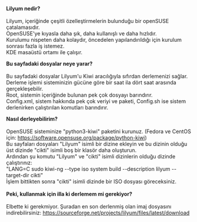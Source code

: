 **Lilyum nedir?**\
\
Lilyum, içeriğinde çeşitli özelleştirmelerin bulunduğu bir openSUSE çatalamasıdır. \
OpenSUSE'ye kıyasla daha şık, daha kullanışlı ve daha hızlıdır. \
Kurulumu nispeten daha kolaydır, öncedelen yapılandırıldığı için kurulum sonrası fazla iş istemez. \
KDE masaüstü ortamı ile çalışır.

**Bu sayfadaki dosyalar neye yarar?**\
\
Bu sayfadaki dosyalar Lilyum'u Kiwi aracılığıyla sıfırdan derlemenizi sağlar.\
Derleme işlemi sisteminizin gücüne göre bir saat ila dört saat arasında gerçekleşebilir. \
Root, sistemin içeriğinde bulunan pek çok dosyayı barındırır. \
Config.xml, sistem hakkında pek çok veriyi ve paketi, Config.sh ise sistem derlenirken çalıştırılan komutları barındırır. 

**Nasıl derleyebilirim?** \
\
OpenSUSE sisteminize "python3-kiwi" paketini kurunuz. (Fedora ve CentOS için: https://software.opensuse.org/package/python-kiwi) \
Bu sayfaları dosyaları "Lilyum" isimli bir dizine ekleyin ve bu dizinin olduğu üst dizinde "cikti" isimli boş bir klasör daha oluşturun. \
Ardından şu komutu "Lilyum" ve "cikti" isimli dizinlerin olduğu dizinde çalıştırınız: \
"LANG=C sudo kiwi-ng --type iso system build --description lilyum --target-dir cikti" \
İşlem bittikten sonra "cikti" isimli dizinde bir ISO dosyası göreceksiniz. \
\
**Peki, kullanmak için illa ki derlemem mi gerekiyor?** \
\
Elbette ki gerekmiyor. Şuradan en son derlenmiş olan imaj dosyasını indirebilirsiniz:
https://sourceforge.net/projects/lilyum/files/latest/download
